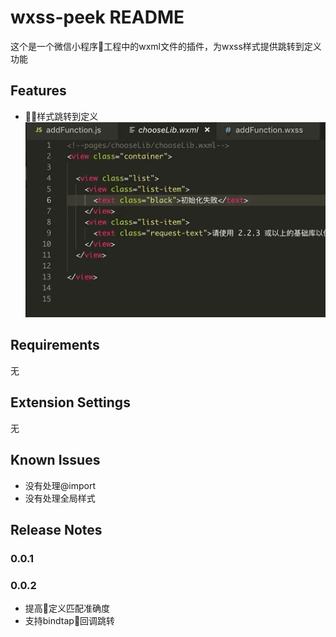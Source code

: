 # wxss-peek README

这个是一个微信小程序工程中的wxml文件的插件，为wxss样式提供跳转到定义功能

## Features

* 样式跳转到定义
![feature](images/feature.gif)

## Requirements
无

## Extension Settings
无


## Known Issues

* 没有处理@import
* 没有处理全局样式

## Release Notes

### 0.0.1

### 0.0.2
* 提高定义匹配准确度
* 支持bindtap回调跳转

